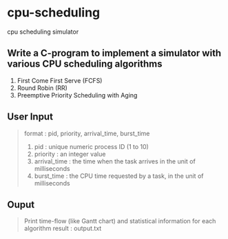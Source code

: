 # cpu-scheduling
cpu scheduling simulator
## Write a C-program to implement a simulator with various CPU scheduling algorithms
1. First Come First Serve (FCFS)
2. Round Robin (RR)
3. Preemptive Priority Scheduling with Aging

## User Input
> format : pid, priority, arrival_time, burst_time
> 1. pid : unique numeric process ID (1 to 10)
> 2. priority : an integer value
> 3. arrival_time : the time when the task arrives in the unit of milliseconds
> 4. burst_time : the CPU time requested by a task, in the unit of milliseconds

## Ouput
> Print time-flow (like Gantt chart) and statistical information for each algorithm
> result : output.txt
